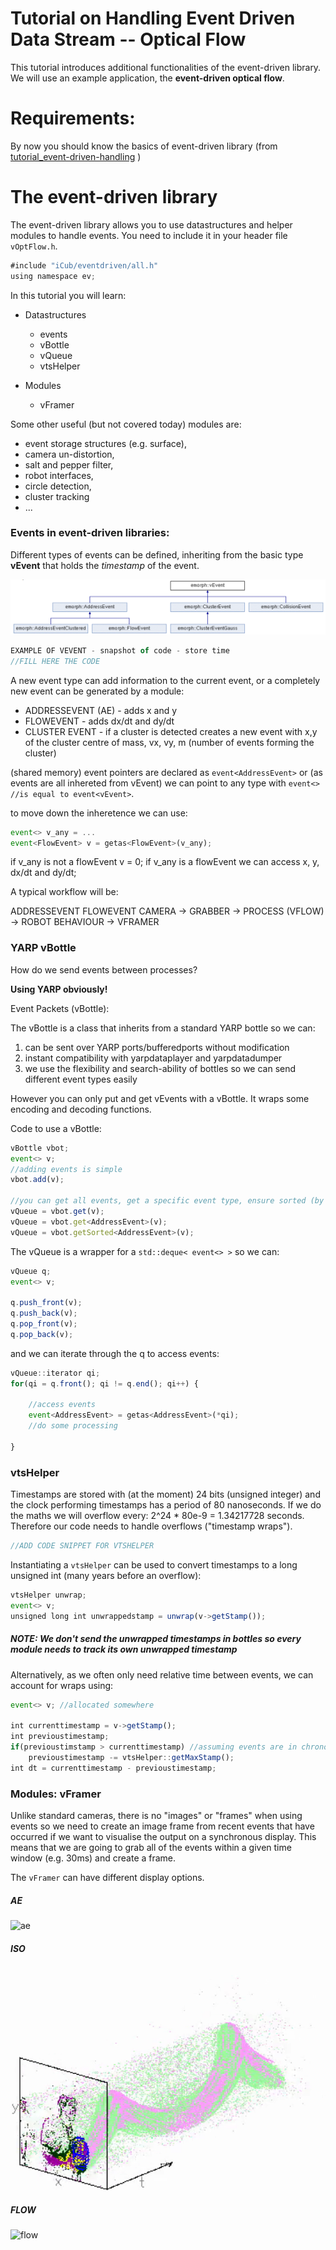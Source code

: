# Tutorial on Handling Event Driven Data Stream -- Optical Flow
This tutorial introduces additional functionalities of the event-driven library. We will use an example application, the **event-driven optical flow**.

# Requirements:
By now you should know the basics of event-driven library (from [tutorial_event-driven-handling]() )


# The event-driven library

The event-driven library allows you to use datastructures and helper modules to handle events. 
You need to include it in your header file `vOptFlow.h`. 

```javascript
#include "iCub/eventdriven/all.h"
using namespace ev;
``` 

In this tutorial you will learn:

- Datastructures

  - events
  - vBottle
  - vQueue
  - vtsHelper

- Modules
  - vFramer

Some other useful (but not covered today) modules are:
- event storage structures (e.g. surface), 
- camera un-distortion, 
- salt and pepper filter, 
- robot interfaces, 
- circle detection, 
- cluster tracking 
- ...

### Events in event-driven libraries:
Different types of events can be defined, inheriting from the basic type **vEvent** that holds the _timestamp_ of the event.

![IMAGE OF INHERITANCE](./misc/vEventInherit.png)

```javascript
EXAMPLE OF VEVENT - snapshot of code - store time
//FILL HERE THE CODE

``` 

A new event type can add information to the current event, or a completely new event can be generated by a module:

- ADDRESSEVENT (AE)  - adds x and y
- FLOWEVENT     - adds dx/dt and dy/dt
- CLUSTER EVENT - if a cluster is detected creates a new event with x,y of the cluster centre of mass, vx, vy, m (number of events forming the cluster)

(shared memory) event pointers are declared as `event<AddressEvent>` or (as events are all inhereted from vEvent) we can point to any type with `event<> //is equal to event<vEvent>`.

to move down the inheretence we can use:

```javascript
event<> v_any = ...
event<FlowEvent> v = getas<FlowEvent>(v_any);
```

if v_any is not a flowEvent v = 0;
if v_any is a flowEvent we can access x, y, dx/dt and dy/dt;

A typical workflow will be:

ADDRESSEVENT       FLOWEVENT
CAMERA -> GRABBER -> PROCESS (VFLOW) -> ROBOT BEHAVIOUR
                                     -> VFRAMER

### YARP vBottle
How do we send events between processes?

**Using YARP obviously!**

Event Packets (vBottle):

The vBottle is a class that inherits from a standard YARP bottle so we can:

1. can be sent over YARP ports/bufferedports without modification
1. instant compatibility with yarpdataplayer and yarpdatadumper
1. we use the flexibility and search-ability of bottles so we can send different event types easily

However you can only put and get vEvents with a vBottle. It wraps some encoding and decoding functions.

Code to use a vBottle:

```javascript
vBottle vbot;
event<> v;
//adding events is simple
vbot.add(v);

//you can get all events, get a specific event type, ensure sorted (by timestamp)
vQueue = vbot.get(v);
vQueue = vbot.get<AddressEvent>(v);
vQueue = vbot.getSorted<AddressEvent>(v);
```
The vQueue is a wrapper for a `std::deque< event<> >` so we can:

```javascript
vQueue q;
event<> v;

q.push_front(v);
q.push_back(v);
q.pop_front(v);
q.pop_back(v);
```

and we can iterate through the q to access events:

```javascript
vQueue::iterator qi;
for(qi = q.front(); qi != q.end(); qi++) {

    //access events
    event<AddressEvent> = getas<AddressEvent>(*qi);
    //do some processing

}
```

### vtsHelper

Timestamps are stored with (at the moment) 24 bits (unsigned integer) and the clock performing timestamps has a period of 80 nanoseconds.
If we do the maths we will overflow every: 2^24 * 80e-9 = 1.34217728 seconds. Therefore our code needs to handle overflows ("timestamp wraps").

```javascript
//ADD CODE SNIPPET FOR VTSHELPER
```

Instantiating a `vtsHelper` can be used to convert timestamps to a  long unsigned int (many years before an overflow):

```javascript
vtsHelper unwrap;
event<> v;
unsigned long int unwrappedstamp = unwrap(v->getStamp());
```

##### NOTE: We don't send the unwrapped timestamps in bottles so every module needs to track its own unwrapped timestamp

Alternatively, as we often only need relative time between events, we can account for wraps using:

```javascript
event<> v; //allocated somewhere

int currenttimestamp = v->getStamp();
int previoustimestamp;
if(previoustimstamp > currenttimestamp) //assuming events are in chronological order this indicates a wrap
    previoustimestamp -= vtsHelper::getMaxStamp();
int dt = currenttimestamp - previoustimestamp;
```

### Modules: vFramer

Unlike standard cameras, there is no "images" or "frames" when using events so we need to create an image frame from recent events that have occurred if we want to visualise the output on a synchronous display. This means that we are going to grab all of the events within a given time window (e.g. 30ms) and create a frame.

The `vFramer` can have different display options.

##### AE

![ae](./misc/ae.png)

##### ISO

![iso](./misc/iso.png)

##### FLOW

![flow](./misc/flow.png)




























